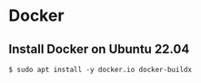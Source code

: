 Docker
======

## Install Docker on Ubuntu 22.04

```
$ sudo apt install -y docker.io docker-buildx
```
